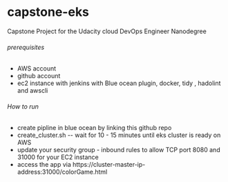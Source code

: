 # capstone-eks
Capstone Project for the Udacity cloud DevOps Engineer Nanodegree

###### prerequisites 
* AWS account
* github account
* ec2 instance with jenkins with Blue ocean plugin, docker, tidy , hadolint and awscli  

###### How to run
* create pipline in blue ocean by linking this github repo
* create_cluster.sh -- wait for 10 - 15 minutes until eks cluster is ready on AWS
* update your security group - inbound rules to allow TCP port 8080 and 31000 for your EC2 instance
* access the app via https://cluster-master-ip-address:31000/colorGame.html

